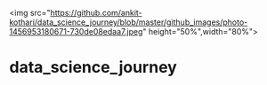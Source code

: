 <img src="https://github.com/ankit-kothari/data_science_journey/blob/master/github_images/photo-1456953180671-730de08edaa7.jpeg" height="50%",width="80%">

# data_science_journey

